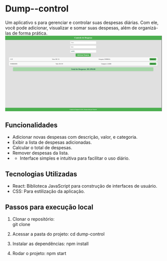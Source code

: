 # Dump--control

Um aplicativo s para gerenciar e controlar suas despesas diárias. Com ele, você pode adicionar, visualizar e somar suas despesas, além de organizá-las de forma prática.
![Tela do Projeto - Controle de Despesas](src/images/app.png)
## Funcionalidades

- Adicionar novas despesas com descrição, valor,  e categoria.
- Exibir a lista de despesas adicionadas.
- Calcular o total de despesas.
- Remover despesas da lista.
- - Interface simples e intuitiva para facilitar o uso diário.

## Tecnologias Utilizadas

- React: Biblioteca JavaScript para construção de interfaces de usuário.
- CSS: Para estilização da aplicação.


## Passos para execução local
1. Clonar o repositório:  
git clone 

2. Acessar a pasta do projeto:
cd dump-control

3. Instalar as dependências:
npm install 

4. Rodar o projeto:
npm start
